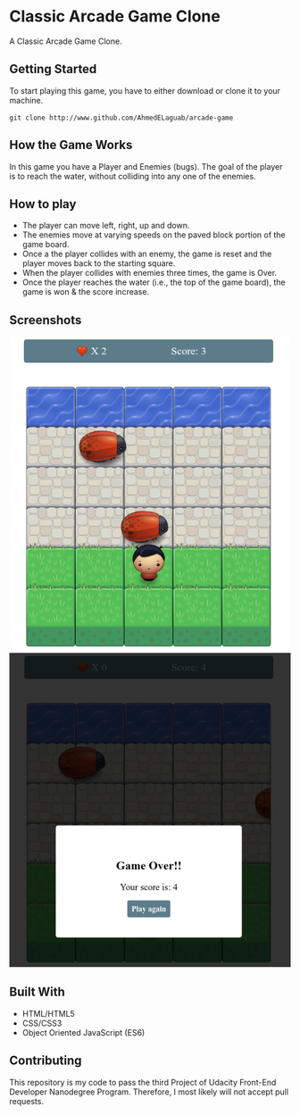 # Classic Arcade Game Clone

A Classic Arcade Game Clone.


## Getting Started

To start playing this game, you have to either download or clone it to your machine.

```
git clone http://www.github.com/AhmedELaguab/arcade-game
```


## How the Game Works

In this game you have a Player and Enemies (bugs). The goal of the player is to reach the water, without colliding into any one of the enemies.


## How to play

* The player can move left, right, up and down.
* The enemies move at varying speeds on the paved block portion of the game board.
* Once a the player collides with an enemy, the game is reset and the player moves back to the starting square.
* When the player collides with enemies three times, the game is Over.
* Once the player reaches the water (i.e., the top of the game board), the game is won & the score increase.


## Screenshots

![Classic Arcade Game Clone screensot](screensots/Screenshot-1.png)
![Classic Arcade Game Clone screensot](screensots/Screenshot-2.png)


## Built With

* HTML/HTML5
* CSS/CSS3
* Object Oriented JavaScript (ES6)


## Contributing

This repository is my code to pass the third Project of Udacity Front-End Developer Nanodegree Program. Therefore, I most likely will not accept pull requests.